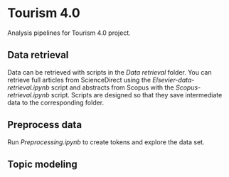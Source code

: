 # Tourism 4.0

Analysis pipelines for Tourism 4.0 project.

## Data retrieval

Data can be retrieved with scripts in the _Data retrieval_ folder. You can retrieve full articles from ScienceDirect using the _Elsevier-data-retrieval.ipynb_ script and abstracts from Scopus with the _Scopus-retrieval.ipynb_ script. Scripts are designed so that they save intermediate data to the corresponding folder.

## Preprocess data

Run _Preprocessing.ipynb_ to create tokens and explore the data set.

## Topic modeling
